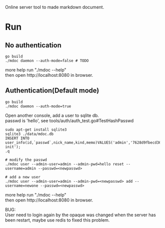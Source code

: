 Online server tool to made markdown document.

# Run

## No authentication
```shell
go build
./mdoc daemon --auth-mode=false # TODO
```
more help run "./mdoc --help"  
then open http://localhost:8080 in browser.

## Authentication(Default mode)
```shell
go build
./mdoc daemon --auth-mode=true
```

Open another console, add a user to sqlite db.  
passwd is 'hello', see tools/auth/auth_test.go#TestHashPasswd
```
sudo apt-get install sqlite3
sqlite3 ./data/mdoc.db
INSERT INTO user_info(id,`passwd`,nick_name,kind,memo)VALUES('admin','7628d9fbecd3683d02276b6176b0ee13','admin',1,'system init');
.q

# modify the passwd
./mdoc user --admin-user=admin --admin-pwd=hello reset --username=admin --passwd=<newpasswd>

# add a new user
./mdoc user --admin-user=admin --admin-pwd=<newpasswd> add --username=newone --passwd=<newpasswd>
```
more help run "./mdoc --help"  
then open http://localhost:8080 in browser.

BUG:  
User need to login again by the opaque was changed when the server has been restart, maybe use redis to fixed this problem.
